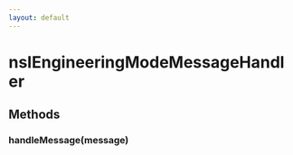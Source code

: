 ```yaml
---
layout: default
---
```


# nsIEngineeringModeMessageHandler #

## Methods ##

### handleMessage(message) ###
